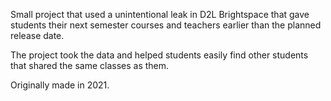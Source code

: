 Small project that used a unintentional leak in D2L Brightspace that gave students their next semester courses and teachers earlier than the planned release date.

The project took the data and helped students easily find other students that shared the same classes as them.

Originally made in 2021.
